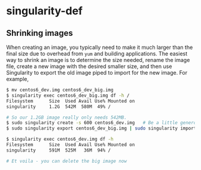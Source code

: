 # singularity-def



## Shrinking images

When creating an image, you typically need to make it much larger than the final size due to overhead from `yum` and building applications. The easiest way to shrink an image is to determine the size needed, rename the image file, create a new image with the desired smaller size, and then use Singularity to export the old image piped to import for the new image. For example,

```bash
$ mv centos6_dev.img centos6_dev_big.img
$ singularity exec centos6_dev_big.img df -h /
Filesystem      Size  Used Avail Use% Mounted on
singularity     1.2G  542M  580M  49% /

# So our 1.2GB image really only needs 542MB.
$ sudo singularity create -s 600 centos6_dev.img   # Be a little generous
$ sudo singularity export centos6_dev_big.img | sudo singularity import centos6_dev.img

$ singularity exec centos6_dev.img df -h
Filesystem      Size  Used Avail Use% Mounted on
singularity     591M  525M   36M  94% /

# Et voila - you can delete the big image now
```
